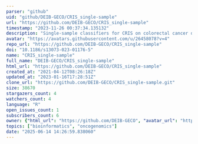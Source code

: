 ```yaml
---
parser: "github"
uid: "github/DEIB-GECO/CRIS_single-sample"
url: "https://github.com/DEIB-GECO/CRIS_single-sample"
timestamp: "2023-11-26 00:37:34.135132"
description: "Single-sample classifiers for CRIS on colorectal cancer data"
avatar: "https://avatars.githubusercontent.com/u/26458078?v=4"
repo_url: "https://github.com/DEIB-GECO/CRIS_single-sample"
doi: "10.1186/s13073-023-01176-5"
name: "CRIS_single-sample"
full_name: "DEIB-GECO/CRIS_single-sample"
html_url: "https://github.com/DEIB-GECO/CRIS_single-sample"
created_at: "2021-04-12T08:26:18Z"
updated_at: "2023-01-16T17:28:51Z"
clone_url: "https://github.com/DEIB-GECO/CRIS_single-sample.git"
size: 38670
stargazers_count: 4
watchers_count: 4
language: "R"
open_issues_count: 1
subscribers_count: 6
owner: {"html_url": "https://github.com/DEIB-GECO", "avatar_url": "https://avatars.githubusercontent.com/u/26458078?v=4", "login": "DEIB-GECO", "type": "Organization"}
topics: ["bioinformatics", "oncogenomics"]
date: "2025-06-14 14:26:59.838060"
---
```

